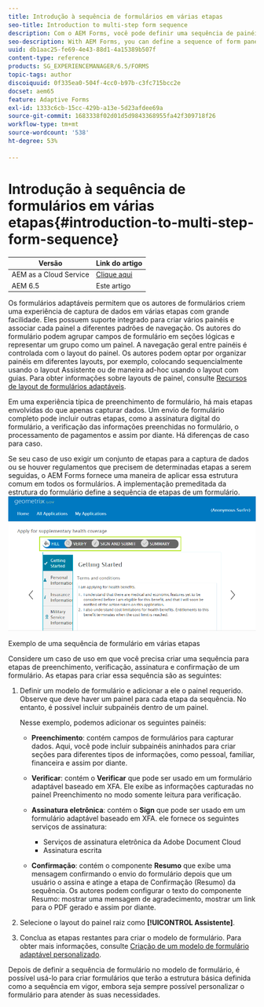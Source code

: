 ```yaml
---
title: Introdução à sequência de formulários em várias etapas
seo-title: Introduction to multi-step form sequence
description: Com o AEM Forms, você pode definir uma sequência de painéis de formulário em que deseja que os usuários naveguem e preencham um formulário adaptável.
seo-description: With AEM Forms, you can define a sequence of form panel in which you want users to navigate and fill an adaptive form.
uuid: db1aac25-fe69-4e43-88d1-4a15389b507f
content-type: reference
products: SG_EXPERIENCEMANAGER/6.5/FORMS
topic-tags: author
discoiquuid: 0f335ea0-504f-4cc0-b97b-c3fc715bcc2e
docset: aem65
feature: Adaptive Forms
exl-id: 1333c6cb-15cc-429b-a13e-5d23afdee69a
source-git-commit: 1683338f02d01d5d9843368955fa42f309718f26
workflow-type: tm+mt
source-wordcount: '538'
ht-degree: 53%

---
```


# Introdução à sequência de formulários em várias etapas{#introduction-to-multi-step-form-sequence}

| Versão | Link do artigo |
| -------- | ---------------------------- |
| AEM as a Cloud Service | [Clique aqui](https://experienceleague.adobe.com/docs/experience-manager-cloud-service/content/forms/adaptive-forms-authoring/authoring-adaptive-forms-foundation-components/configure-layout-of-an-adaptive-form/introduction-form-sequence.html) |
| AEM 6.5 | Este artigo |


Os formulários adaptáveis permitem que os autores de formulários criem uma experiência de captura de dados em várias etapas com grande facilidade. Eles possuem suporte integrado para criar vários painéis e associar cada painel a diferentes padrões de navegação. Os autores do formulário podem agrupar campos de formulário em seções lógicas e representar um grupo como um painel. A navegação geral entre painéis é controlada com o layout do painel. Os autores podem optar por organizar painéis em diferentes layouts, por exemplo, colocando sequencialmente usando o layout Assistente ou de maneira ad-hoc usando o layout com guias. Para obter informações sobre layouts de painel, consulte [Recursos de layout de formulários adaptáveis](../../forms/using/layout-capabilities-adaptive-forms.md).

Em uma experiência típica de preenchimento de formulário, há mais etapas envolvidas do que apenas capturar dados. Um envio de formulário completo pode incluir outras etapas, como a assinatura digital do formulário, a verificação das informações preenchidas no formulário, o processamento de pagamentos e assim por diante. Há diferenças de caso para caso.

Se seu caso de uso exigir um conjunto de etapas para a captura de dados ou se houver regulamentos que precisem de determinadas etapas a serem seguidas, o AEM Forms fornece uma maneira de aplicar essa estrutura comum em todos os formulários. A implementação premeditada da estrutura do formulário define a sequência de etapas de um formulário. ![Exemplo de uma sequência de formulário em várias etapas](assets/formpipeline.png)

Exemplo de uma sequência de formulário em várias etapas

Considere um caso de uso em que você precisa criar uma sequência para etapas de preenchimento, verificação, assinatura e confirmação de um formulário. As etapas para criar essa sequência são as seguintes:

1. Definir um modelo de formulário e adicionar a ele o painel requerido. Observe que deve haver um painel para cada etapa da sequência. No entanto, é possível incluir subpainéis dentro de um painel.

   Nesse exemplo, podemos adicionar os seguintes painéis:

   * **Preenchimento**: contém campos de formulários para capturar dados. Aqui, você pode incluir subpainéis aninhados para criar seções para diferentes tipos de informações, como pessoal, familiar, financeira e assim por diante.

   * **Verificar**: contém o **Verificar** que pode ser usado em um formulário adaptável baseado em XFA. Ele exibe as informações capturadas no painel Preenchimento no modo somente leitura para verificação.

   * **Assinatura eletrônica**: contém o **Sign** que pode ser usado em um formulário adaptável baseado em XFA. ele fornece os seguintes serviços de assinatura:

      * Serviços de assinatura eletrônica da Adobe Document Cloud
      * Assinatura escrita

   * **Confirmação**: contém o componente **Resumo** que exibe uma mensagem confirmando o envio do formulário depois que um usuário o assina e atinge a etapa de Confirmação (Resumo) da sequência. Os autores podem configurar o texto do componente Resumo: mostrar uma mensagem de agradecimento, mostrar um link para o PDF gerado e assim por diante.

1. Selecione o layout do painel raiz como **[!UICONTROL Assistente]**.
1. Conclua as etapas restantes para criar o modelo de formulário. Para obter mais informações, consulte [Criação de um modelo de formulário adaptável personalizado](../../forms/using/custom-adaptive-forms-templates.md).

Depois de definir a sequência de formulário no modelo de formulário, é possível usá-lo para criar formulários que terão a estrutura básica definida como a sequência em vigor, embora seja sempre possível personalizar o formulário para atender às suas necessidades.
